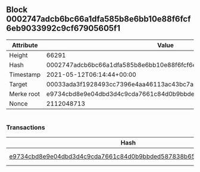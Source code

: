 ## Block 0002747adcb6bc66a1dfa585b8e6bb10e88f6fcf6eb9033992c9cf67905605f1

Attribute | Value
--- | ---
Height | 66291
Hash | 0002747adcb6bc66a1dfa585b8e6bb10e88f6fcf6eb9033992c9cf67905605f1
Timestamp | 2021-05-12T06:14:44+00:00
Target | 00033ada3f1928493cc7396e4aa46113ac43bc7ac52aab5d08e3934913716f64
Merke root | e9734cbd8e9e04dbd3d4c9cda7661c84d0b9bbded587838b65b451275f89d756
Nonce | 2112048713

```

```

### Transactions

Hash | Amount
--- | ---
[e9734cbd8e9e04dbd3d4c9cda7661c84d0b9bbded587838b65b451275f89d756](e9734cbd8e9e04dbd3d4c9cda7661c84d0b9bbded587838b65b451275f89d756.md) | 10.00000000 SKEPTI 
